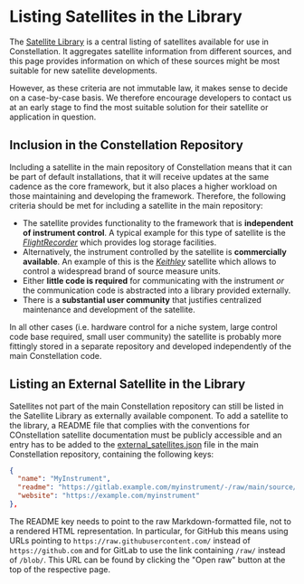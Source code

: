 # Listing Satellites in the Library

The [Satellite Library](/satellites/index) is a central listing of satellites available for use in Constellation. It aggregates satellite information
from different sources, and this page provides information on which of these sources might be most suitable for new satellite developments.

However, as these criteria are not immutable law, it makes sense to decide on a case-by-case basis.
We therefore encourage developers to contact us at an early stage to find the most suitable solution for their satellite or application in question.

## Inclusion in the Constellation Repository

Including a satellite in the main repository of Constellation means that it can be part of default installations, that it
will receive updates at the same cadence as the core framework, but it also places a higher workload on those maintaining
and developing the framework.
Therefore, the following criteria should be met for including a satellite in the main repository:

* The satellite provides functionality to the framework that is **independent of instrument control**. A typical example for this type of satellite is the *[FlightRecorder](/satellites/FlightRecorder)* which provides log storage facilities.
* Alternatively, the instrument controlled by the satellite is **commercially available**. An example of this is the *[Keithley](/satellites/Keithley)* satellite which allows to control a widespread brand of source measure units.
* Either **little code is required** for communicating with the instrument *or* the communication code is abstracted into a library provided externally.
* There is a **substantial user community** that justifies centralized maintenance and development of the satellite.

In all other cases (i.e. hardware control for a niche system, large control code base required, small user community) the satellite is probably more fittingly stored in a separate repository and developed independently of the main Constellation code.

## Listing an External Satellite in the Library

Satellites not part of the main Constellation repository can still be listed in the Satellite Library as externally available component.
To add a satellite to the library, a README file that complies with the conventions for COnstellation satellite documentation must be publicly accessible and an entry has to be added to the [external_satellites.json](https://gitlab.desy.de/constellation/constellation/-/blob/main/docs/satellites/external_satellites.json) file in the main Constellation repository, containing the following keys:

```json
{
  "name": "MyInstrument",
  "readme": "https://gitlab.example.com/myinstrument/-/raw/main/source/README.md",
  "website": "https://example.com/myinstrument"
},
```

The README key needs to point to the raw Markdown-formatted file, not to a rendered HTML representation. In particular, for
GitHub this means using URLs pointing to `https://raw.githubusercontent.com/` instead of `https://github.com` and for GitLab
to use the link containing `/raw/` instead of `/blob/`. This URL can be found by clicking the "Open raw" button at the top
of the respective page.
